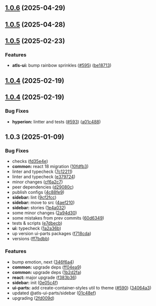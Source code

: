 

## [1.0.6](https://github.com/atls/hyperion/compare/@atls-ui-parts/sidebar@1.0.5...@atls-ui-parts/sidebar@1.0.6) (2025-04-29)






## [1.0.5](https://github.com/atls/hyperion/compare/@atls-ui-parts/sidebar@1.0.5...@atls-ui-parts/sidebar@1.0.5) (2025-04-28)






## [1.0.5](https://github.com/atls/hyperion/compare/@atls-ui-parts/sidebar@1.0.4...@atls-ui-parts/sidebar@1.0.5) (2025-02-23)


### Features


* **atls-ui:** bump rainbow sprinkles ([#595](https://github.com/atls/hyperion/issues/595)) ([be18713](https://github.com/atls/hyperion/commit/be1871351926c38605bbed4d7aa11a4759f80f3d))





## [1.0.4](https://github.com/atls/hyperion/compare/@atls-ui-parts/sidebar@1.0.4...@atls-ui-parts/sidebar@1.0.4) (2025-02-19)






## [1.0.4](https://github.com/atls/hyperion/compare/@atls-ui-parts/sidebar@1.0.3...@atls-ui-parts/sidebar@1.0.4) (2025-02-19)


### Bug Fixes


* **hyperion:** lintter and tests ([#593](https://github.com/atls/hyperion/issues/593)) ([a01c488](https://github.com/atls/hyperion/commit/a01c488064d6386f754aafd2eecb28a19396635e))





## 1.0.3 (2025-01-09)


### Bug Fixes


* checks ([fd35e4e](https://github.com/atls/hyperion/commit/fd35e4e5ee760fed44fc51d0dfc1d3fffaa27a9c))
* **common:** react 18 migration ([10fdfb3](https://github.com/atls/hyperion/commit/10fdfb33f8bd5255ee29a03c52bd762d1fec029c))
* linter and typecheck ([7c12211](https://github.com/atls/hyperion/commit/7c122114184b40e9a06e6404489b23e0ba3ee5d4))
* linter and typecheck ([e379724](https://github.com/atls/hyperion/commit/e379724b7dbf3c8cba2b0b94647239b0b37c5fb8))
* minor changes ([cf6a2c7](https://github.com/atls/hyperion/commit/cf6a2c78c816215108fb082755de345e19922cea))
* peer dependencies ([d29080c](https://github.com/atls/hyperion/commit/d29080cb0950b04e65ab7755571e350d3450b4dd))
* publish configs ([4c88fe9](https://github.com/atls/hyperion/commit/4c88fe9a7cd2d765592c38b80820ed4f11e97343))
* **sidebar:** lint ([9cf2fcc](https://github.com/atls/hyperion/commit/9cf2fcc0b855eec5c0159b96f3c6b576ae416d18))
* **sidebar:** move to src ([4aef210](https://github.com/atls/hyperion/commit/4aef21084efeaf1edd564881807c27f665072d95))
* **sidebar:** stories ([1e4a032](https://github.com/atls/hyperion/commit/1e4a032c34f00296061af9d2b9c9a8201828c0f0))
* some minor changes ([2a94d30](https://github.com/atls/hyperion/commit/2a94d30ceb0d710143e464b08dc4570222d81a40))
* some mistakes from prev commits ([60d6349](https://github.com/atls/hyperion/commit/60d63499de094e7049539c0bfd5180cb8d7afa9e))
* tests & scripts ([e7dbecb](https://github.com/atls/hyperion/commit/e7dbecb12718ed243206a1ef92bbd4c45e026dbe))
* **ui:** typecheck ([1a2a36b](https://github.com/atls/hyperion/commit/1a2a36b8baeececd0b929dcdb94da3d38ae8ad1e))
* up version ui-parts packages ([f718cda](https://github.com/atls/hyperion/commit/f718cda36c43cc8a060dafee178f6e532a42848e))
* versions ([ff7bdbb](https://github.com/atls/hyperion/commit/ff7bdbb281c9f6e732b06461a0c633c8cc010e46))

### Features


* bump emotion, next ([346f6a4](https://github.com/atls/hyperion/commit/346f6a43978912f3be4b09031933ab2a572907b2))
* **common:** upgrade deps ([ff04ea9](https://github.com/atls/hyperion/commit/ff04ea97e10efa26d27a27c37337e5afc62e47bb))
* **common:** upgrade deps ([1b2d2fa](https://github.com/atls/hyperion/commit/1b2d2fac134ec0c834b9410dcf783d2a80278691))
* **react:** major upgrade ([f383b36](https://github.com/atls/hyperion/commit/f383b36618f9daa1b137b394de7a55a03bec25b4))
* **sidebar:** init ([0e05c4f](https://github.com/atls/hyperion/commit/0e05c4f06a8e794668ee04f5dbf0634391e16a1b))
* **ui-parts:** add create-container-styles util to theme ([#590](https://github.com/atls/hyperion/issues/590)) ([34064a3](https://github.com/atls/hyperion/commit/34064a384192b781fd6d667857f568d4f42228a4))
* updated @atls-ui-parts/sidebar ([01c48ef](https://github.com/atls/hyperion/commit/01c48ef24c742b70c13de1870f3445d5821283ce))
* upgrading ([2fd009d](https://github.com/atls/hyperion/commit/2fd009d9b9fcf0440e865f48ad8571adda170de6))


